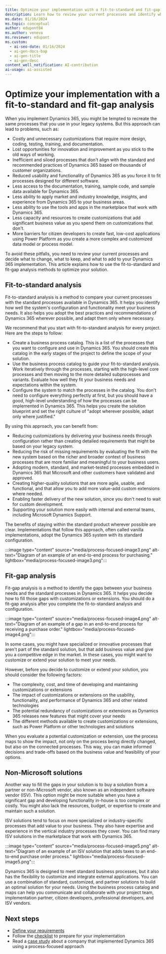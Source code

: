 ```yaml
---
title: Optimize your implementation with a fit-to-standard and fit-gap analysis
description: Learn how to review your current processes and identify what to change, keep, or add to make the most of your Dynamics 365 implementation.
ms.date: 01/16/2024
ms.topic: conceptual
author: edupont04
ms.author: veneva
ms.reviewer: edupont
ms.custom:
  - ai-seo-date: 01/16/2024
  - ai-gen-docs-bap
  - ai-gen-title
  - ai-gen-desc
content_well_notification: AI-contribution
ai-usage: ai-assisted
---
```


# Optimize your implementation with a fit-to-standard and fit-gap analysis

When you implement Dynamics 365, you might be tempted to recreate the same processes that you use in your legacy systems. But this approach can lead to problems, such as:

- Costly and unnecessary customizations that require more design, coding, testing, training, and documentation.
- Lost opportunities for innovation and improvement as you stick to the old ways of working.
- Inefficient and siloed processes that don't align with the standard and recommended practices of Dynamics 365 based on thousands of customer organizations.
- Reduced usability and functionality of Dynamics 365 as you force it to fit processes designed for different software.
- Less access to the documentation, training, sample code, and sample data available for Dynamics 365.
- Less ability to apply market and industry knowledge, insights, and experience from Dynamics 365 to your business areas.
- Less ability to use the tools and apps in the marketplace that work with Dynamics 365.
- Less capacity and resources to create customizations that add significant business value as you spend them on customizations that don't.
- More barriers for citizen developers to create fast, low-cost applications using Power Platform as you create a more complex and customized data model or process model.

To avoid these pitfalls, you need to review your current processes and decide what to change, what to keep, and what to add to your Dynamics 365 implementation. This article explains how to use the fit-to-standard and fit-gap analysis methods to optimize your solution.

## Fit-to-standard analysis

Fit-to-standard analysis is a method to compare your current processes with the standard processes available in Dynamics 365. It helps you identify how well the system's configuration and functionality meet your business needs. It also helps you adopt the best practices and recommendations of Dynamics 365 wherever possible, and adapt them only where necessary.

We recommend that you start with fit-to-standard analysis for every project. Here are the steps to follow:

- Create a business process catalog. This is a list of the processes that you want to configure and use in Dynamics 365. You should create this catalog in the early stages of the project to define the scope of your solution.
- Use the business process catalog to guide your fit-to-standard analysis. Work iteratively through the processes, starting with the high-level core processes and then moving to the more detailed subprocesses and variants. Evaluate how well they fit your business needs and expectations within the system.
- Configure the system to match the processes in the catalog. You don't need to configure everything perfectly at first, but you should have a good, high-level understanding of how the processes can be implemented in Dynamics 365. This helps you create the solution blueprint and set the right culture of "adopt wherever possible, adapt only where justified."

By using this approach, you can benefit from:

- Reducing customizations by delivering your business needs through configuration rather than creating detailed requirements that might be based on your legacy system.
- Reducing the risk of missing requirements by evaluating the fit with the new system based on the richer and broader context of business processes that are more familiar and meaningful to your business users.
- Adopting modern, standard, and market-tested processes embedded in Dynamics 365 that Microsoft and other customers have validated and approved.
- Creating higher-quality solutions that are more agile, usable, and functional, and that allow you to add more value-add custom extensions where needed.
- Enabling faster delivery of the new solution, since you don't need to wait for custom development.
- Supporting your solution more easily with internal and external teams, including Microsoft Dynamics Support.

The benefits of staying within the standard product wherever possible are clear. Implementations that follow this approach, often called vanilla implementations, adopt the Dynamics 365 system with its standard configuration.

:::image type="content" source="media/process-focused-image3.png" alt-text="Diagram of an example of an end-to-end process for purchasing." lightbox="media/process-focused-image3.png":::

## Fit-gap analysis

Fit-gap analysis is a method to identify the gaps between your business needs and the standard processes in Dynamics 365. It helps you decide how to fill those gaps with customizations or extensions. You should do a fit-gap analysis after you complete the fit-to-standard analysis and configuration.

:::image type="content" source="media/process-focused-image4.png" alt-text="Diagram of an example of a gap in an end-to-end process for receiving a purchase order." lightbox="media/process-focused-image4.png":::

In some cases, you might have specialized or innovative processes that aren't part of the standard solution, but that add business value and give you a competitive edge in the market. In these cases, you might want to customize or extend your solution to meet your needs.

However, before you decide to customize or extend your solution, you should consider the following factors:

- The complexity, cost, and time of developing and maintaining customizations or extensions
- The impact of customizations or extensions on the usability, functionality, and performance of Dynamics 365 and other related technologies
- The potential redundancy of customizations or extensions as Dynamics 365 releases new features that might cover your needs
- The different methods available to create customizations or extensions, such as Power Platform or other technologies and solutions

When you evaluate a potential customization or extension, use the process maps to show the impact, not only on the process being directly changed, but also on the connected processes. This way, you can make informed decisions and trade-offs based on the business value and feasibility of your options.

## Non-Microsoft solutions

Another way to fill the gaps in your solution is to buy a solution from a partner or non-Microsoft vendor, also known as an independent software vendor (ISV). This option might be more suitable when you have a significant gap and developing functionality in-house is too complex or costly. You might also lack the resources, budget, or expertise to create and maintain such a solution.

ISV solutions tend to focus on more specialized or industry-specific processes that add value to your business. They also have expertise and experience in the vertical industry processes they cover. You can find many ISV solutions in the marketplace that work with Dynamics 365.

:::image type="content" source="media/process-focused-image5.png" alt-text="Diagram of an example of an ISV solution that adds taxes to an end-to-end purchase order process." lightbox="media/process-focused-image5.png":::

Dynamics 365 is designed to meet standard business processes, but it also has the flexibility to customize and integrate external applications. You can use a combination of standard, customized, and partner solutions to build an optimal solution for your needs. Using the business process catalog and maps can help you communicate and collaborate with your project team, implementation partner, citizen developers, professional developers, and ISV vendors.

## Next steps

- [Define your requirements](process-focused-solution-define-requirements.md)
- Follow the [checklist](process-focused-solution-checklist.md) to prepare for your implementation
- Read a [case study](process-focused-solution-case-study-journey.md) about a company that implemented Dynamics 365 using a process-focused approach
